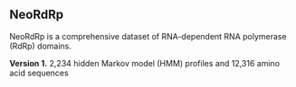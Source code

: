 ## NeoRdRp

NeoRdRp is a comprehensive dataset of RNA-dependent RNA polymerase (RdRp) domains.

**Version 1.** 2,234 hidden Markov model (HMM) profiles and 12,316 amino acid sequences 
